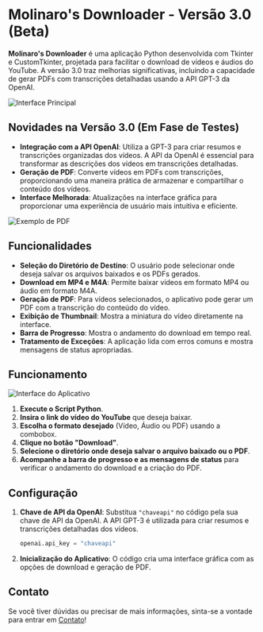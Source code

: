 # Molinaro's Downloader - Versão 3.0 (Beta)

**Molinaro's Downloader** é uma aplicação Python desenvolvida com Tkinter e CustomTkinter, projetada para facilitar o download de vídeos e áudios do YouTube. A versão 3.0 traz melhorias significativas, incluindo a capacidade de gerar PDFs com transcrições detalhadas usando a API GPT-3 da OpenAI.

![Interface Principal](https://github.com/LMolinaro01/YouTube-Downloader/assets/126402616/b309ec19-c7a9-4849-b8ae-d023219f6150)

## Novidades na Versão 3.0 (Em Fase de Testes)

- **Integração com a API OpenAI**: Utiliza a GPT-3 para criar resumos e transcrições organizadas dos vídeos. A API da OpenAI é essencial para transformar as descrições dos vídeos em transcrições detalhadas.
- **Geração de PDF**: Converte vídeos em PDFs com transcrições, proporcionando uma maneira prática de armazenar e compartilhar o conteúdo dos vídeos.
- **Interface Melhorada**: Atualizações na interface gráfica para proporcionar uma experiência de usuário mais intuitiva e eficiente.

![Exemplo de PDF](https://github.com/user-attachments/assets/60ee3c6c-9c90-4062-b9be-da63e20f875b)

## Funcionalidades

- **Seleção do Diretório de Destino**: O usuário pode selecionar onde deseja salvar os arquivos baixados e os PDFs gerados.
- **Download em MP4 e M4A**: Permite baixar vídeos em formato MP4 ou áudio em formato M4A.
- **Geração de PDF**: Para vídeos selecionados, o aplicativo pode gerar um PDF com a transcrição do conteúdo do vídeo.
- **Exibição de Thumbnail**: Mostra a miniatura do vídeo diretamente na interface.
- **Barra de Progresso**: Mostra o andamento do download em tempo real.
- **Tratamento de Exceções**: A aplicação lida com erros comuns e mostra mensagens de status apropriadas.

## Funcionamento

![Interface do Aplicativo](https://github.com/LMolinaro01/YouTube-Downloader/assets/126402616/b4ca285d-cc43-43de-a06b-b9984d55688e)

1. **Execute o Script Python**.
2. **Insira o link do vídeo do YouTube** que deseja baixar.
3. **Escolha o formato desejado** (Vídeo, Áudio ou PDF) usando a combobox.
4. **Clique no botão "Download"**.
5. **Selecione o diretório onde deseja salvar o arquivo baixado ou o PDF**.
6. **Acompanhe a barra de progresso e as mensagens de status** para verificar o andamento do download e a criação do PDF.


## Configuração

1. **Chave de API da OpenAI**: Substitua `"chaveapi"` no código pela sua chave de API da OpenAI. A API GPT-3 é utilizada para criar resumos e transcrições detalhadas dos vídeos.

   ```python
   openai.api_key = "chaveapi"
   ```

2. **Inicialização do Aplicativo**: O código cria uma interface gráfica com as opções de download e geração de PDF.


## **Contato**

Se você tiver dúvidas ou precisar de mais informações, sinta-se a vontade para entrar em [Contato](https://linktr.ee/leomolinarodev01)!

